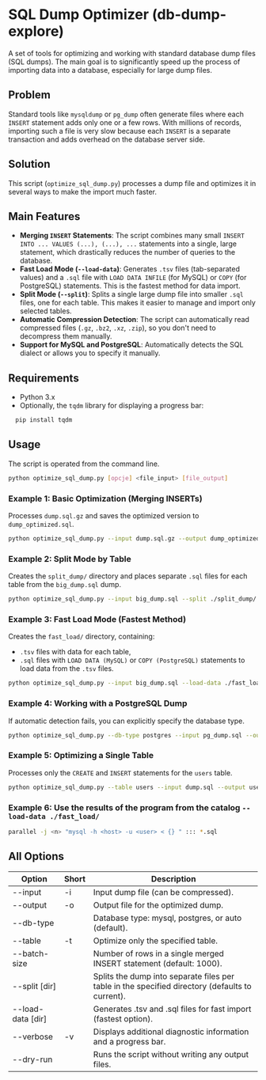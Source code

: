 # SQL Dump Optimizer (db-dump-explore)

A set of tools for optimizing and working with standard database dump files (SQL dumps). The main goal is to significantly speed up the process of importing data into a database, especially for large dump files.

## Problem

Standard tools like `mysqldump` or `pg_dump` often generate files where each `INSERT` statement adds only one or a few rows. With millions of records, importing such a file is very slow because each `INSERT` is a separate transaction and adds overhead on the database server side.

## Solution

This script (`optimize_sql_dump.py`) processes a dump file and optimizes it in several ways to make the import much faster.

## Main Features

* **Merging `INSERT` Statements**: The script combines many small `INSERT INTO ... VALUES (...), (...), ...` statements into a single, large statement, which drastically reduces the number of queries to the database.
* **Fast Load Mode (`--load-data`)**: Generates `.tsv` files (tab-separated values) and a `.sql` file with `LOAD DATA INFILE` (for MySQL) or `COPY` (for PostgreSQL) statements. This is the fastest method for data import.
* **Split Mode (`--split`)**: Splits a single large dump file into smaller `.sql` files, one for each table. This makes it easier to manage and import only selected tables.
* **Automatic Compression Detection**: The script can automatically read compressed files (`.gz`, `.bz2`, `.xz`, `.zip`), so you don't need to decompress them manually.
* **Support for MySQL and PostgreSQL**: Automatically detects the SQL dialect or allows you to specify it manually.

## Requirements

* Python 3.x
* Optionally, the `tqdm` library for displaying a progress bar:

```bash
  pip install tqdm
```

## Usage

The script is operated from the command line.

```bash
python optimize_sql_dump.py [opcje] <file_input> [file_output]
```

### Example 1: Basic Optimization (Merging INSERTs)

Processes `dump.sql.gz` and saves the optimized version to `dump_optimized.sql`.

```bash
python optimize_sql_dump.py --input dump.sql.gz --output dump_optimized.sql
```

### Example 2: Split Mode by Table

Creates the `split_dump/` directory and places separate `.sql` files for each table from the `big_dump.sql` dump.

```bash
python optimize_sql_dump.py --input big_dump.sql --split ./split_dump/
```

### Example 3: Fast Load Mode (Fastest Method)

Creates the `fast_load/` directory, containing:

* `.tsv` files with data for each table,
* `.sql` files with `LOAD DATA (MySQL)` or `COPY (PostgreSQL)` statements to load data from the `.tsv` files.

```bash
python optimize_sql_dump.py --input big_dump.sql --load-data ./fast_load/
```

### Example 4: Working with a PostgreSQL Dump

If automatic detection fails, you can explicitly specify the database type.

```bash
python optimize_sql_dump.py --db-type postgres --input pg_dump.sql --output pg_dump_optimized.sql
```

### Example 5: Optimizing a Single Table

Processes only the `CREATE` and `INSERT` statements for the `users` table.

```bash
python optimize_sql_dump.py --table users --input dump.sql --output users_only.sql
```

### Example 6: Use the results of the program from the catalog `--load-data ./fast_load/`

```bash
parallel -j <n> "mysql -h <host> -u <user> < {} " ::: *.sql
```

## All Options

| Option                | Short | Description                                                                                      |
|-----------------------|-------|--------------------------------------------------------------------------------------------------|
| --input <file>        | -i    | Input dump file (can be compressed).                                                             |
| --output <file>       | -o    | Output file for the optimized dump.                                                              |
| --db-type <type>      |       | Database type: mysql, postgres, or auto (default).                                               |
| --table <name>        | -t    | Optimize only the specified table.                                                               |
| --batch-size <num>    |       | Number of rows in a single merged INSERT statement (default: 1000).                              |
| --split [dir]         |       | Splits the dump into separate files per table in the specified directory (defaults to current).  |
| --load-data [dir]     |       | Generates .tsv and .sql files for fast import (fastest option).                                  |
| --verbose             | -v    | Displays additional diagnostic information and a progress bar.                                   |
| --dry-run             |       | Runs the script without writing any output files.                                                |
